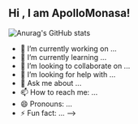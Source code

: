 ## Hi , I am ApolloMonasa!

![Anurag's GitHub stats](https://github-readme-stats.vercel.app/api?username=ApolloMonasa&show_icons=true&theme=tokyonight)

- 🔭 I’m currently working on ...
- 🌱 I’m currently learning ...
- 👯 I’m looking to collaborate on ...
- 🤔 I’m looking for help with ...
- 💬 Ask me about ...
- 📫 How to reach me: ...
- 😄 Pronouns: ...
- ⚡ Fun fact: ...
-->
